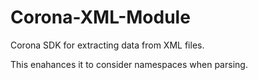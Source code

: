 Corona-XML-Module
=================

Corona SDK for extracting data from XML files.

This enahances it to consider namespaces when parsing.
